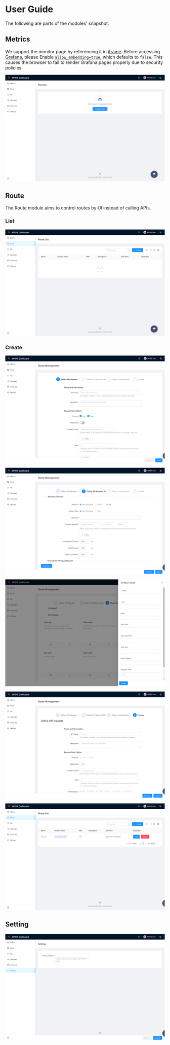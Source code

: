 <!--
#
# Licensed to the Apache Software Foundation (ASF) under one or more
# contributor license agreements.  See the NOTICE file distributed with
# this work for additional information regarding copyright ownership.
# The ASF licenses this file to You under the Apache License, Version 2.0
# (the "License"); you may not use this file except in compliance with
# the License.  You may obtain a copy of the License at
#
#     http://www.apache.org/licenses/LICENSE-2.0
#
# Unless required by applicable law or agreed to in writing, software
# distributed under the License is distributed on an "AS IS" BASIS,
# WITHOUT WARRANTIES OR CONDITIONS OF ANY KIND, either express or implied.
# See the License for the specific language governing permissions and
# limitations under the License.
#
-->

# User Guide

The following are parts of the modules' snapshot.

## Metrics

We support the monitor page by referencing it in [iframe](https://developer.mozilla.org/en-US/docs/Web/HTML/Element/iframe). Before accessing [Grafana](https://grafana.com/), please Enable [`allow_embedding=true`](https://grafana.com/docs/grafana/latest/administration/configuration/#allow_embedding), which defaults to `false`. This causes the browser to fail to render Grafana pages properly due to security policies.

![metrics-en](./images/metrics-en.png)

## Route

The Route module aims to control routes by UI instead of calling APIs.

### List

![route-list](./images/route-list-en.png)

### Create

![route-create-step1-en](./images/route-create-step1-en.png)

![route-create-step2-en](./images/route-create-step2-en.png)

![route-create-step3-en](./images/route-create-step3-en.png)

![route-create-step4-en](./images/route-create-step4-en.png)

![route-create-done-list-en](./images/route-create-done-list-en.png)

## Setting

![setting](./images/setting-en.png)
